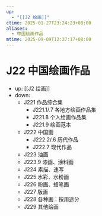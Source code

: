 ```yaml
---
up:
  - "[[J2 绘画]]"
ctime: 2025-01-27T23:24:23+08:00
aliases:
  - 中国绘画作品
mtime: 2025-09-09T12:37:17+08:00
---
```


# J22 中国绘画作品

- up: [[J2 绘画]]
- down:	
	- J221 作品综合集
		- J221.1/.7 各地方绘画作品集
		- J221.8 个人绘画作品集
		- J221.9 绘画范本
	- J222 中国画
		- J222.2/.6 历代作品
		- J222.7 现代作品
	- J223 油画
	- J223.9 漆画、涂料画
	- J224 素描、速写
	- J225 水彩、水粉画
	- J226 粉画、蜡笔画
	- J227 版画
	- J228 各种画：按用途分
	- J229 其他绘画
	
